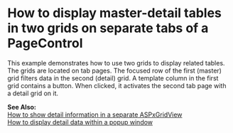 # How to display master-detail tables in two grids on separate tabs of a PageControl


<p>This example demonstrates how to use two grids to display related tables. The grids are located on tab pages. The focused row of the first (master) grid filters data in the second (detail) grid. A template column in the first grid contains a button. When clicked, it activates the second tab page with a detail grid on it.</p><p><strong>See Also:</strong><br />
<a href="https://www.devexpress.com/Support/Center/p/E70">How to show detail information in a separate ASPxGridView</a><br />
<a href="https://www.devexpress.com/Support/Center/p/E2193">How to display detail data within a popup window</a></p>

<br/>


